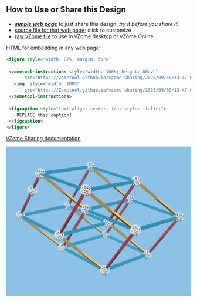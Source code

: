 
## How to Use or Share this Design

 - [***simple web page***](<https://Zometool.github.io/vzome-sharing/2025/09/30/13-47-05-p14-Shadows4D-Parallel4DCube-REV0/>) to just share this design; *try it before you share it!*
 - [source file for that web page](<https://github.com/Zometool/vzome-sharing/edit/main/2025/09/30/13-47-05-p14-Shadows4D-Parallel4DCube-REV0/index.md>); click to customize
 - [raw vZome file](<https://raw.githubusercontent.com/Zometool/vzome-sharing/main/2025/09/30/13-47-05-p14-Shadows4D-Parallel4DCube-REV0/p14-Shadows4D-Parallel4DCube-REV0.vZome>) to use in vZome desktop or vZome Online
 
 HTML for embedding in any web page:
 ```html
<figure style="width: 87%; margin: 5%">
  
  <zometool-instructions style="width: 100%; height: 80dvh"
        src="https://Zometool.github.io/vzome-sharing/2025/09/30/13-47-05-p14-Shadows4D-Parallel4DCube-REV0/p14-Shadows4D-Parallel4DCube-REV0.vZome" >
    <img  style="width: 100%"
        src="https://Zometool.github.io/vzome-sharing/2025/09/30/13-47-05-p14-Shadows4D-Parallel4DCube-REV0/p14-Shadows4D-Parallel4DCube-REV0.png" >
  </zometool-instructions>

  <figcaption style="text-align: center; font-style: italic;">
     REPLACE this caption!
  </figcaption>
</figure>

 ```

[vZome Sharing documentation](https://vzome.github.io/vzome/sharing.html#how-it-works)

![Image](<p14-Shadows4D-Parallel4DCube-REV0.png>)

